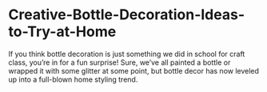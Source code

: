 # Creative-Bottle-Decoration-Ideas-to-Try-at-Home
If you think bottle decoration is just something we did in school for craft class, you’re in for a fun surprise! Sure, we’ve all painted a bottle or wrapped it with some glitter at some point, but bottle decor has now leveled up into a full-blown home styling trend.

